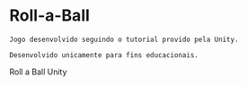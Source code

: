 # Roll-a-Ball

```Jogo desenvolvido seguindo o tutorial provido pela Unity.```

```Desenvolvido unicamente para fins educacionais.```

Roll a Ball Unity
